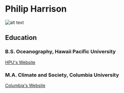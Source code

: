 # Philip Harrison

![alt text](https://scontent.fnyc1-1.fna.fbcdn.net/v/t1.0-9/18555962_1671002826250195_1907627216855044567_n.jpg?_nc_cat=0&oh=a32f8ecbfd8fbaa71b09f4c6b5f4e494&oe=5BEF4487)

## Education
### B.S. Oceanography, Hawaii Pacific University
[HPU's Website](https://www.hpu.edu/)
### M.A. Climate and Society, Columbia University
[Columbia's Website](https://www.columbia.edu/)